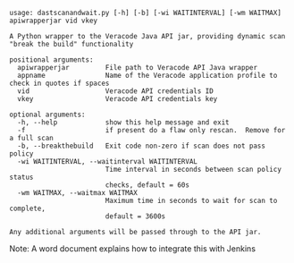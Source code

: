     usage: dastscanandwait.py [-h] [-b] [-wi WAITINTERVAL] [-wm WAITMAX] apiwrapperjar vid vkey

    A Python wrapper to the Veracode Java API jar, providing dynamic scan "break the build" functionality

    positional arguments:
      apiwrapperjar         File path to Veracode API Java wrapper
	  appname               Name of the Veracode application profile to check in quotes if spaces
      vid                   Veracode API credentials ID
      vkey                  Veracode API credentials key
    
    optional arguments:
      -h, --help            show this help message and exit
      -f                    if present do a flaw only rescan.  Remove for a full scan     
	  -b, --breakthebuild   Exit code non-zero if scan does not pass policy
      -wi WAITINTERVAL, --waitinterval WAITINTERVAL
                            Time interval in seconds between scan policy status
                            checks, default = 60s
      -wm WAITMAX, --waitmax WAITMAX
                            Maximum time in seconds to wait for scan to complete,
                            default = 3600s

    Any additional arguments will be passed through to the API jar.
	
Note: A word document explains how to integrate this with Jenkins